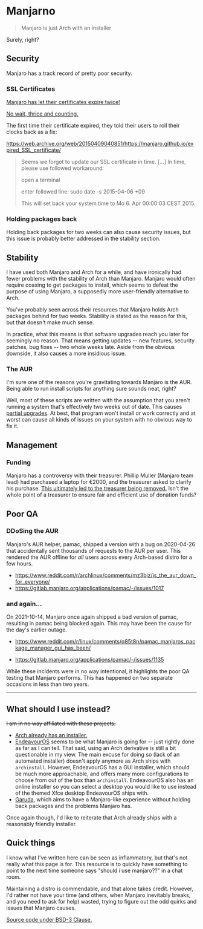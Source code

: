 <!--
  Very long lines are allowed. You probably want to enable word wrap in your editor.
  This is just a spicy markdown file, don't be intimidated by the Svelte in the middle.
-->

<script>
  import Stopwatch from './Stopwatch.svelte'
</script>

<Stopwatch />

# Manjarno

> Manjaro is just Arch with an installer

Surely, right?

## Security

Manjaro has a track record of pretty poor security.

### SSL Certificates

[Manjaro has let their certificates expire twice!](https://redd.it/4inrut/)

[No wait, thrice and counting.](https://web.archive.org/web/20220102232338/https://forum.manjaro.org/t/expired-certificate-for-iso-download-on-download-manjaro-org/96441)

The first time their certificate expired, they told their users to roll their clocks back as a fix:

https://web.archive.org/web/20150409040851/https://manjaro.github.io/expired_SSL_certificate/

> Seems we forgot to update our SSL certificate in time. [...] In time, please use followed workaround:
>
> open a terminal
>
> enter followed line: sudo date -s 2015-04-06 +09
>
> This will set back your system time to Mo 6. Apr 00:00:03 CEST 2015.

### Holding packages back

Holding back packages for two weeks can also cause security issues, but this issue is probably better addressed in the stability section.

## Stability

I have used both Manjaro and Arch for a while, and have ironically had fewer problems with the stability of Arch than Manjaro. Manjaro would often require coaxing to get packages to install, which seems to defeat the purpose of using Manjaro, a supposedly more user-friendly alternative to Arch.

You've probably seen across their resources that Manjaro holds Arch packages behind for two
weeks. Stability is stated as the reason for this, but that doesn't make much sense.

In practice, what this means is that software upgrades reach you later for seemingly
no reason. That means getting updates -- new features, security patches, bug fixes -- two whole weeks late. Aside from the obvious downside, it also causes a more insidious issue.

### The AUR

I'm sure one of the reasons you're gravitating towards Manjaro is the AUR. Being able to
run install scripts for anything sure sounds neat, right?

Well, most of these scripts are written with the assumption that you aren't running a system
that's effectively two weeks out of date. This causes [partial upgrades](https://wiki.archlinux.org/title/System_maintenance#Partial_upgrades_are_unsupported). At best, that program won't install or work correctly and at worst can cause all kinds of issues on your system with no obvious way to fix it.

## Management

### Funding

Manjaro has a controversy with their treasurer. Phillip Muller (Manjaro team lead) had purchased a laptop for €2000, and the treasurer asked to clarify his purchase. [This ultimately led to the treasurer being removed.](https://redd.it/hxp3zi) Isn't the whole point of a treasurer to ensure fair and efficient use of donation funds?

## Poor QA

### DDoSing the AUR

Manjaro's AUR helper, pamac, shipped a version with a bug on 2020-04-26 that accidentally sent thousands
of requests to the AUR per user. This rendered the AUR offline for *all* users across
every Arch-based distro for a few hours.

* https://www.reddit.com/r/archlinux/comments/mz3biz/is_the_aur_down_for_everyone/
* https://gitlab.manjaro.org/applications/pamac/-/issues/1017

### and again...

On 2021-10-14, Manjaro once again shipped a bad version of pamac, resulting in pamac being
blocked again. This may have been the cause for the day's earlier outage.

* https://www.reddit.com/r/linux/comments/q85t8n/pamac_manjaros_package_manager_gui_has_been/

* https://gitlab.manjaro.org/applications/pamac/-/issues/1135

While these incidents were in no way intentional, it highlights the poor QA testing that Manjaro performs. This has happened on two separate occasions in less than two years.

---

## What should I use instead?

~~I am in no way affiliated with these projects.~~

* [Arch already has an installer.](https://github.com/archlinux/archinstall)
* [EndeavourOS](https://endeavouros.com/) seems to be what Manjaro is going for -- just rightly done as far as I can tell. That said, using an Arch derivative is still a bit questionable in my view. The main excuse for doing so (lack of an automated installer) doesn't apply anymore as Arch ships with `archinstall`. However, EndeavourOS has a GUI installer, which should be much more approachable, and offers many more configurations to choose from out of the box than `archinstall`. EndeavourOS also has an online installer so you can select a desktop you would like to use instead of the themed Xfce desktop EndeavourOS ships with.
* [Garuda](https://garudalinux.org/), which aims to have a Manjaro-like experience without holding back packages and the problems Manjaro has.

Once again though, I'd like to reiterate that Arch already ships with a reasonably friendly installer.

## Quick things

I know what I've written here can be seen as inflammatory, but that's not really what this page is for. This resource is to quickly have something to point to the next time someone says "should i use manjaro??" in a chat room.

Maintaining a distro is commendable, and that alone takes credit. However, I'd rather not have
your time (and others, when Manjaro inevitably breaks, and you need to ask for help) wasted,
trying to figure out the odd quirks and issues that Manjaro causes.

[Source code under BSD-3 Clause.](https://github.com/EmeraldSnorlax/manjarno)
